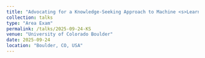 ```yaml
---
title: "Advocating for a Knowledge-Seeking Approach to Machine <s>Learning</s> and <s>Understanding</s> in the Era of LLMs"
collection: talks
type: "Area Exam"
permalink: /talks/2025-09-24-KS
venue: "University of Colorado Boulder"
date: 2025-09-24
location: "Boulder, CO, USA"
---
```

